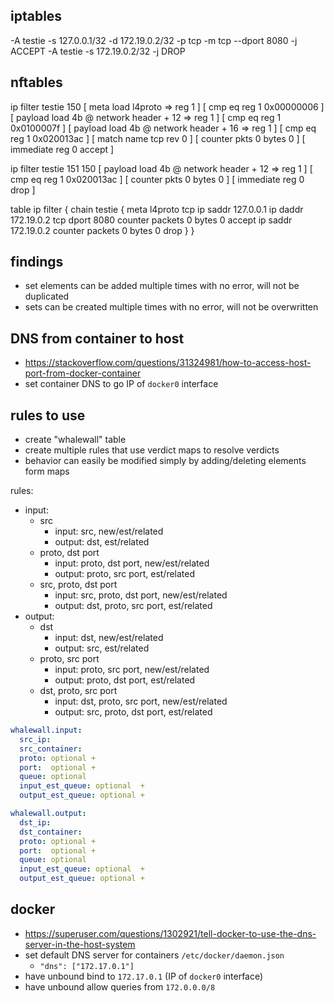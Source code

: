 ## iptables

-A testie -s 127.0.0.1/32 -d 172.19.0.2/32 -p tcp -m tcp --dport 8080 -j ACCEPT
-A testie -s 172.19.0.2/32 -j DROP

## nftables

ip filter testie 150
  [ meta load l4proto => reg 1 ]
  [ cmp eq reg 1 0x00000006 ]
  [ payload load 4b @ network header + 12 => reg 1 ]
  [ cmp eq reg 1 0x0100007f ]
  [ payload load 4b @ network header + 16 => reg 1 ]
  [ cmp eq reg 1 0x020013ac ]
  [ match name tcp rev 0 ]
  [ counter pkts 0 bytes 0 ]
  [ immediate reg 0 accept ]

ip filter testie 151 150
  [ payload load 4b @ network header + 12 => reg 1 ]
  [ cmp eq reg 1 0x020013ac ]
  [ counter pkts 0 bytes 0 ]
  [ immediate reg 0 drop ]

table ip filter {
        chain testie {
                meta l4proto tcp ip saddr 127.0.0.1 ip daddr 172.19.0.2 tcp dport 8080 counter packets 0 bytes 0 accept
                ip saddr 172.19.0.2 counter packets 0 bytes 0 drop
        }
}

## findings

- set elements can be added multiple times with no error, will not be duplicated
- sets can be created multiple times with no error, will not be overwritten


## DNS from container to host

- https://stackoverflow.com/questions/31324981/how-to-access-host-port-from-docker-container
- set container DNS to go IP of `docker0` interface

## rules to use

- create "whalewall" table
- create multiple rules that use verdict maps to resolve verdicts
- behavior can easily be modified simply by adding/deleting elements form maps

rules:

- input:
  - src
    - input: src, new/est/related
    - output: dst, est/related
  - proto, dst port
    - input: proto, dst port, new/est/related
    - output: proto, src port, est/related
  - src, proto, dst port
    - input: src, proto, dst port, new/est/related
    - output: dst, proto, src port, est/related
- output:
  - dst
    - input: dst, new/est/related
    - output: src, est/related
  - proto, src port
    - input: proto, src port, new/est/related
    - output: proto, dst port, est/related
  - dst, proto, src port
    - input: dst, proto, src port, new/est/related
    - output: src, proto, dst port, est/related

```yaml
whalewall.input:
  src_ip: 
  src_container:
  proto: optional +
  port:  optional +
  queue: optional
  input_est_queue: optional  +
  output_est_queue: optional +

whalewall.output:
  dst_ip: 
  dst_container:
  proto: optional +
  port:  optional +
  queue: optional
  input_est_queue: optional  +
  output_est_queue: optional +
```

## docker

- https://superuser.com/questions/1302921/tell-docker-to-use-the-dns-server-in-the-host-system
- set default DNS server for containers `/etc/docker/daemon.json`
  - `"dns": ["172.17.0.1"]`
- have unbound bind to `172.17.0.1` (IP of `docker0` interface)
- have unbound allow queries from `172.0.0.0/8`
